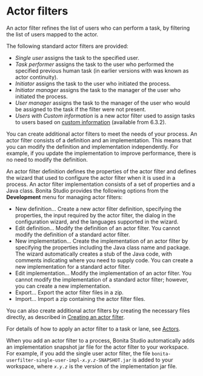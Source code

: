 # Actor filters

An actor filter refines the list of users who can perform a task, by filtering the list of users mapped to the actor.

The following standard actor filters are provided:

* _Single user_ assigns the task to the specified user.
* _Task performer_ assigns the task to the user who performed the specified previous human task (in earlier versions with was known as actor continuity).
* _Initiator_ assigns the task to the user who initiated the process.
* _Initiator manager_ assigns the task to the manager of the user who initiated the process.
* _User manager_ assigns the task to the manager of the user who would be assigned to the task if the filter were not present.
* _Users with Custom information_ is a new actor filter used to assign tasks to users based on [custom information](custom-user-information-in-bonita-studio.md) (available from 6.3.2).

You can create additional actor filters to meet the needs of your process. An actor filter consists of a definition and an implementation. This means that you can modify the definition and implementation independently. For example, if you update the implementation to improve performance, there is no need to modify the definition.

An actor filter definition defines the properties of the actor filter and defines the wizard that used to configure the actor filter when it is used in a process. An actor filter implementation consists of a set of properties and a Java class. Bonita Studio provides the following options from the **Development** menu for managing actor filters:

* New definition... Create a new actor filter definition, specifying the properties, the input required by the actor filter, the dialog in the configuration wizard, and the languages supported in the wizard.
* Edit definition... Modify the definition of an actor filter. You cannot modify the definition of a standard actor filter.
* New implementation... Create the implementation of an actor filter by specifying the properties including the Java class name and package. The wizard automatically creates a stub of the Java code, with comments indicating where you need to supply code. You can create a new implementation for a standard actor filter.
* Edit implementation... Modify the implementation of an actor filter. You cannot modify the implementation of a standard actor filter; however, you can create a new implementation.
* Export... Export the actor filter files in a zip.
* Import... Import a zip containing the actor filter files.

You can also create additional actor filters by creating the necessary files directly, as described in [Creating an actor filter](creating-an-actor-filter.md).

For details of how to apply an actor filter to a task or lane, see [Actors](actors.md).

When you add an actor filter to a process, Bonita Studio automatically adds an implementation snapshot jar file for the actor filter to your workspace. For example, if you add the single user actor filter, the file `bonita-userfilter-single-user-impl-`_`x.y.z`_`-SNAPSHOT.jar` is added to your workspace, where _`x.y.z`_ is the version of the implementation jar file.
